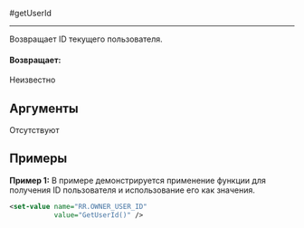 #getUserId

---

Возвращает ID текущего пользователя.

#### Возвращает:

Неизвестно

## Аргументы

Отсутствуют

## Примеры

**Пример 1:** В примере демонстрируется применение функции для получения ID пользователя и использование его как значения.
```xml
<set-value name="RR.OWNER_USER_ID"
           value="GetUserId()" />
```

